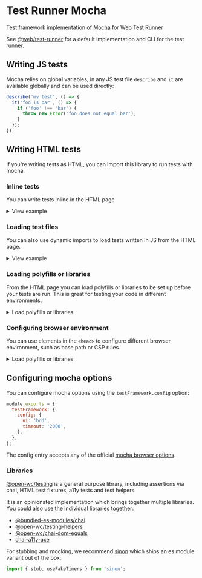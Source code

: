 # Test Runner Mocha

Test framework implementation of [Mocha](https://mochajs.org/) for Web Test Runner

See [@web/test-runner](https://github.com/modernweb-dev/web/tree/master/packages/test-runner) for a default implementation and CLI for the test runner.

## Writing JS tests

Mocha relies on global variables, in any JS test file `describe` and `it` are available globally and can be used directly:

```js
describe('my test', () => {
  it('foo is bar', () => {
    if ('foo' !== 'bar') {
      throw new Error('foo does not equal bar');
    }
  });
});
```

## Writing HTML tests

If you're writing tests as HTML, you can import this library to run tests with mocha.

### Inline tests

You can write tests inline in the HTML page

<details>
<summary>View example</summary>

```html
<html>
  <body>
    <script type="module">
      import { mocha, sessionFinished, sessionFailed } from '@web/test-runner-mocha';

      try {
        // setup mocha
        mocha.setup({ ui: 'bdd' });

        // write your actual tests
        describe('HTML tests', () => {
          it('works', () => {
            expect('foo').to.equal('foo');
          });
        });

        // run the tests, and notify the test runner after finishing
        mocha.run(() => {
          sessionFinished();
        });
      } catch (error) {
        console.error(error);
        // notify the test runner about errors
        sessionFailed(error);
      }
    </script>
  </body>
</html>
```

</details>

### Loading test files

You can also use dynamic imports to load tests written in JS from the HTML page.

<details>
<summary>View example</summary>

```html
<html>
  <body>
    <script type="module">
      import { mocha, sessionFinished } from '@web/test-runner-mocha';

      async function run() {
        try {
          // setup mocha
          mocha.setup({ ui: 'bdd' });

          // import your tests
          await import('./my-test.js');

          // run the tests, and notify the test runner after finishing
          mocha.run(() => {
            sessionFinished();
          });
        } catch (error) {
          console.error(error);
          // notify the test runner about errors
          sessionFailed(error);
        }
      }

      run();
    </script>
  </body>
</html>
```

</details>

### Loading polyfills or libraries

From the HTML page you can load polyfills or libraries to be set up before your tests are run. This is great for testing your code in different environments.

<details>
<summary>Load polyfills or libraries</summary>

```html
<html>
  <body>
    <script src="./some-polyfill.js"></script>

    <script type="module">
      import { mocha, sessionFinished } from '@web/test-runner-mocha';

      // see examples above
    </script>
  </body>
</html>
```

</details>

### Configuring browser environment

You can use elements in the `<head>` to configure different browser environment, such as base path or CSP rules.

<details>
<summary>Load polyfills or libraries</summary>

```html
<html>
  <head>
    <meta
      http-equiv="Content-Security-Policy"
      content="default-src 'self'; img-src https://*; child-src 'none';"
    />
  </head>
  <body>
    <script type="module">
      import { mocha, sessionFinished } from '@web/test-runner-mocha';

      // see examples above
    </script>
  </body>
</html>
```

</details>

## Configuring mocha options

You can configure mocha options using the `testFramework.config` option:

```js
module.exports = {
  testFramework: {
    config: {
      ui: 'bdd',
      timeout: '2000',
    },
  },
};
```

The config entry accepts any of the official [mocha browser options](https://mochajs.org/#browser-configuration).

### Libraries

[@open-wc/testing](https://open-wc.org/testing/testing.html) is a general purpose library, including assertions via chai, HTML test fixtures, a11y tests and test helpers.

It is an opinionated implementation which brings together multiple libraries. You could also use the individual libraries together:

- [@bundled-es-modules/chai](https://www.npmjs.com/package/@bundled-es-modules/chai)
- [@open-wc/testing-helpers](https://www.npmjs.com/package/@open-wc/testing-helpers)
- [@open-wc/chai-dom-equals](https://www.npmjs.com/package/@open-wc/chai-dom-equals)
- [chai-a11y-axe](https://www.npmjs.com/package/chai-a11y-axe)

For stubbing and mocking, we recommend [sinon](https://www.npmjs.com/package/sinon) which ships an es module variant out of the box:

```js
import { stub, useFakeTimers } from 'sinon';
```
